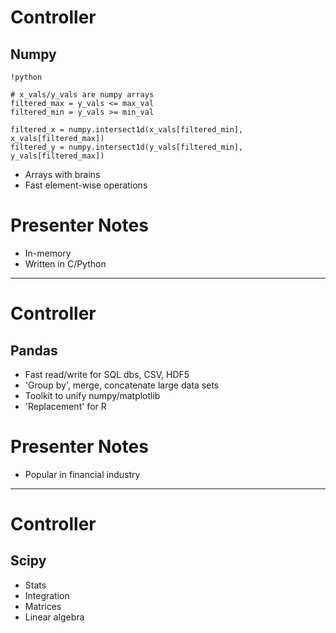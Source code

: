 # Controller

## Numpy

    !python

    # x_vals/y_vals are numpy arrays
    filtered_max = y_vals <= max_val
    filtered_min = y_vals >= min_val

    filtered_x = numpy.intersect1d(x_vals[filtered_min], x_vals[filtered_max])
    filtered_y = numpy.intersect1d(y_vals[filtered_min], y_vals[filtered_max])

- Arrays with brains
- Fast element-wise operations

# Presenter Notes

- In-memory
- Written in C/Python

--------------------------------------------------

# Controller

## Pandas

- Fast read/write for SQL dbs, CSV, HDF5
- 'Group by', merge, concatenate large data sets
- Toolkit to unify numpy/matplotlib
- 'Replacement' for R

# Presenter Notes

- Popular in financial industry

--------------------------------------------------

# Controller

## Scipy

- Stats
- Integration
- Matrices
- Linear algebra

